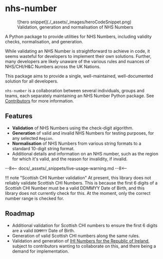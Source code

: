 # nhs-number

<figure markdown>
  ![hero snippet](./_assets/_images/heroCodeSnippet.png)
  <figcaption>Validation, generation and normalisation of NHS Numbers</figcaption>
</figure>

A Python package to provide utilities for NHS Numbers, including validity checks, normalisation, and generation.

While validating an NHS Number is straightforward to achieve in code, it seems wasteful for developers to implement their own solutions. Further, many developers are likely unaware of the various rules and nuances of NHS/CHI/H&C Numbers across the UK Nations.

This package aims to provide a single, well-maintained, well-documented solution for all developers.

`nhs-number` is a collaboration between several individuals, groups and teams, each separately maintaining an NHS Number Python package. See [Contributors](./contributors.md) for more information.

## Features

- **Validation** of NHS Numbers using the check-digit algorithm.
- **Generation** of valid and invalid NHS Numbers for testing purposes, for any selected `Region`.
- **Normalisation** of NHS Numbers from various string formats to a standard 10-digit string format.
- Additional details and information on an NHS number, such as the region for which it's valid, and the reason for invalidity, if invalid.

--8<--
docs/_assets/_snippets/live-usage-warning.md
--8<--

!!! note "Scottish CHI Number validation"
    At present, this library does not reliably validate Scottish CHI Numbers. This is because the first 6 digits of a Scottish CHI Number must be a valid DDMMYY Date of Birth, and this library does not currently check for this. At the moment, only the correct number range is checked for.

## Roadmap

- Additional validation for Scottish CHI numbers to ensure the first 6 digits are a valid `DDMMYY` Date of Birth.
- Generation of valid Scottish CHI numbers along the same rules.
- Validation and generation of [IHI Numbers for the Republic of Ireland](ihi-ireland.md), subject to contributors wanting to collaborate on this, and there being a demand for implementation.
